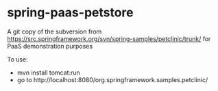 spring-paas-petstore
====================

A git copy of the subversion  from https://src.springframework.org/svn/spring-samples/petclinic/trunk/ for PaaS demonstration purposes

To use:
- mvn install tomcat:run
- go to http://localhost:8080/org.springframework.samples.petclinic/

